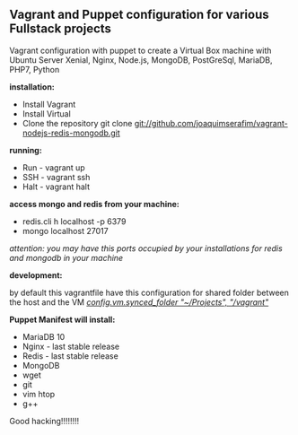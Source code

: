 <h2>Vagrant and Puppet configuration for various Fullstack projects</h2>

Vagrant configuration with puppet to create a Virtual Box machine with 
Ubuntu Server Xenial, Nginx, Node.js, MongoDB, PostGreSql, MariaDB, PHP7, Python

**installation:**

* Install Vagrant
* Install Virtual
* Clone the repository git clone [git://github.com/joaquimserafim/vagrant-nodejs-redis-mongodb.git](git://github.com/cgencer/vagrant.git)


**running:**

* Run - vagrant up<br>
* SSH - vagrant ssh<br>
* Halt - vagrant halt<br>


**access mongo and redis from your machine:**

* redis.cli h localhost -p 6379
* mongo localhost 27017

*attention: you may have this ports occupied by your installations for redis and mongodb in your machine*


**development:**

by default this vagrantfile have this configuration for shared folder between the host and the VM
*[config.vm.synced_folder "~/Projects", "/vagrant"](https://github.com/joaquimserafim/vagrant-nodejs-redis-mongodb/blob/master/Vagrantfile#L25)*



**Puppet Manifest will install:**

* MariaDB 10
* Nginx - last stable release
* Redis - last stable release
* MongoDB
* wget
* git
* vim htop
* g++


Good hacking!!!!!!!!
